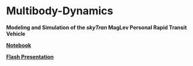 # Multibody-Dynamics
__Modeling and Simulation of the _skyTran_ MagLev Personal Rapid Transit Vehicle__

[__Notebook__](https://nbviewer.jupyter.org/github/abhinavkamath/Multibody-Dynamics/blob/master/skyTran_Final.ipynb)

[__Flash Presentation__](https://docs.google.com/presentation/d/e/2PACX-1vSJapWQS4BfywrGTOmFUfFlJY_HUlTIlMB-DfrtLV-nmVnSO-M907KWsNTgXaM133qKshVrIaZiE88T/pub?start=false&loop=false&delayms=3000)
